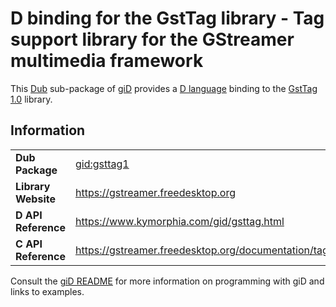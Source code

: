 # D binding for the GstTag library - Tag support library for the GStreamer multimedia framework

This [Dub](https://dub.pm/) sub-package of [giD](https://gid.dub.pm) provides a [D language](https://www.dlang.org) binding to the [GstTag 1.0](https://gstreamer.freedesktop.org) library.

## Information

|     |     |
| --- | --- |
| **Dub Package**          | [gid:gsttag1](https://code.dlang.org/packages/gid%3Agsttag1)                     |
| **Library Website**      | https://gstreamer.freedesktop.org                                                |
| **D API Reference**      | https://www.kymorphia.com/gid/gsttag.html                                        |
| **C API Reference**      | https://gstreamer.freedesktop.org/documentation/tag/index.html                   |

Consult the [giD README](https://github.com/Kymorphia/gid) for more information on programming with giD and links to examples.
